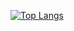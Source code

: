 [![Top Langs](https://github-readme-stats.vercel.app/api/top-langs/?username=[djflan])](https://github.com/anuraghazra/github-readme-stats)
